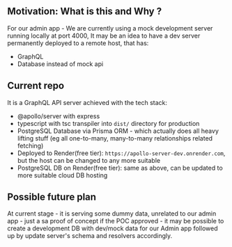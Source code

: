 ## Motivation: What is this and Why ?

For our admin app - We are currently using a mock development server running locally at port 4000, It may be an idea to have a dev server permanently deployed to a remote host, that has:

- GraphQL
- Database instead of mock api

## Current repo

It is a GraphQL API server achieved with the tech stack:

- @apollo/server with express
- typescript with tsc transpiler into `dist/` directory for production
- PostgreSQL Database via Prisma ORM - which actually does all heavy lifting stuff (eg all one-to-many, many-to-many relationships related fetching)
- Deployed to Render(free tier): `https://apollo-server-dev.onrender.com`, but the host can be changed to any more suitable
- PostgreSQL DB on Render(free tier): same as above, can be updated to more suitable cloud DB hosting

## Possible future plan

At current stage - it is serving some dummy data, unrelated to our admin app - just a sa proof of concept
if the POC approved - it may be possible to create a development DB with dev/mock data for our Admin app followed up by update server's schema and resolvers accordingly.
